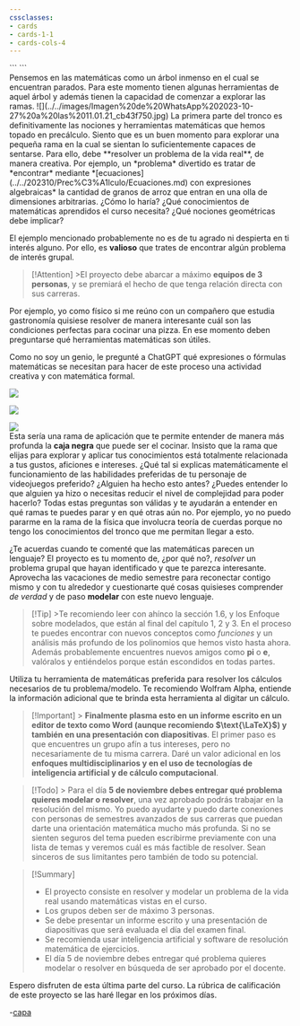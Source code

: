 ```yaml
---
cssclasses:
- cards
- cards-1-1
- cards-cols-4
---
```

   
<div class="hidden-code">   
```   
<script>   
MathJax = {   
   tex: {   
    tags: 'ams'   
  },   
    chtml: {   
        scale: 1.3   
},   
    svg: {   
         scale: 1.3   
    }   
 };   
</script>   
``` </div>   
Pensemos en las matemáticas como un árbol inmenso en el cual se    
encuentran parados. Para este momento tienen algunas herramientas de aquel árbol y además tienen la capacidad de comenzar a explorar las ramas.   
![](../../images/Imagen%20de%20WhatsApp%202023-10-27%20a%20las%2011.01.21_cb43f750.jpg)   
La primera parte del tronco es definitivamente las nociones y herramientas matemáticas que hemos topado en precálculo. Siento que es un buen momento para explorar una pequeña rama en la cual se sientan lo suficientemente capaces de sentarse. Para ello, debe **resolver un problema de la vida real**, de manera creativa. Por ejemplo, un *problema* divertido es tratar de  *encontrar* mediante *[ecuaciones](../../202310/Prec%C3%A1lculo/Ecuaciones.md) con expresiones algebraicas* la cantidad de granos de arroz que entran en una olla de dimensiones arbitrarias. ¿Cómo lo haría? ¿Qué conocimientos de matemáticas aprendidos el curso necesita? ¿Qué nociones geométricas debe implicar?   
   
   
El ejemplo mencionado probablemente no es de tu agrado ni despierta en ti interés alguno. Por ello, es **valioso** que trates de encontrar algún problema de interés grupal.    
   
   
   
> [!Attention] >El proyecto debe abarcar  a máximo **equipos de 3 personas**, y se premiará el hecho de que tenga relación directa con sus carreras.   
   
   
Por ejemplo, yo como físico si me reúno con un compañero que estudia gastronomía quisiese resolver de manera interesante cuál son las condiciones perfectas para cocinar una pizza. En ese momento deben preguntarse qué herramientas matemáticas son útiles.    
   
   
Como no soy un genio, le pregunté a ChatGPT qué expresiones o fórmulas matemáticas se necesitan para hacer de este proceso una actividad creativa y con matemática formal.    
   
![](../../images/Pasted%20image%2020231027114444.png)   
   
![](../../images/Pasted%20image%2020231027114513.png)   
   
![](../../images/Pasted%20image%2020231027114531.png)   
Esta sería una rama de aplicación que te permite entender de manera más profunda la **caja negra** que puede ser el cocinar. Insisto que la rama que elijas para explorar y aplicar tus conocimientos está totalmente relacionada a tus gustos, aficiones e intereses. ¿Qué tal si explicas matemáticamente el funcionamiento de las habilidades preferidas de tu personaje de videojuegos preferido? ¿Alguien ha hecho esto antes? ¿Puedes entender lo que alguien ya hizo o necesitas reducir el nivel de complejidad para poder hacerlo? Todas estas preguntas son válidas y te ayudarán a entender en qué ramas te puedes parar y en qué otras aún no. Por ejemplo, yo no puedo pararme en la rama de la física que involucra teoría de cuerdas porque no tengo los conocimientos del tronco que me permitan llegar a esto.   
   
   
¿Te acuerdas cuando te comenté que las matemáticas parecen un lenguaje? El proyecto es tu momento de, ¿por qué no?, *resolver* un problema grupal que hayan identificado y que te parezca interesante. Aprovecha las vacaciones de medio semestre para reconectar contigo mismo y con tu alrededor y cuestionarte qué cosas quisieses comprender *de verdad* y de paso **modelar** con este nuevo lenguaje.   
   
   
> [!Tip] >Te recomiendo leer con ahínco la sección 1.6, y los Enfoque sobre modelados, que están al final del capítulo 1, 2 y 3. En el proceso te puedes encontrar con nuevos conceptos como *funciones* y un análisis más profundo de los polinomios que hemos visto hasta ahora. Además probablemente encuentres nuevos amigos como **pi** o **e**, valóralos y entiéndelos porque están escondidos en todas partes.   
   
   
Utiliza tu herramienta de matemáticas preferida para resolver los cálculos necesarios de tu problema/modelo. Te recomiendo Wolfram Alpha, entiende la información adicional que te brinda esta herramienta al digitar un cálculo.    
   
   
> [!Important] > **Finalmente plasma esto en un informe escrito en un editor de texto como Word (aunque recomiendo $\text{\LaTeX}$) y también en una presentación con diapositivas**. El primer paso es que encuentres un grupo afín a tus intereses, pero no necesariamente de tu misma carrera. Daré un valor adicional en los **enfoques multidisciplinarios y en el uso de tecnologías de inteligencia artificial y de cálculo computacional**.     
   
> [!Todo] > Para el día **5 de noviembre debes entregar qué problema quieres modelar o resolver**, una vez aprobado podrás trabajar en la resolución del mismo. Yo puedo ayudarte y puedo darte conexiones con personas de semestres avanzados de sus carreras que puedan darte una orientación matemática mucho más profunda.  Si no se sienten seguros del tema pueden escribirme previamente con una lista de temas y veremos cuál es más factible de resolver. Sean sinceros de sus limitantes pero también de todo su potencial.   
   
> [!Summary]    
>    
> - El proyecto consiste en resolver y modelar un problema de la vida real usando matemáticas vistas en el curso.   
> - Los grupos deben ser de máximo 3 personas.   
> - Se debe presentar un informe escrito y una presentación de diapositivas que será evaluada el día del examen final.   
> - Se recomienda usar inteligencia artificial y software de resolución matemática de ejercicios.   
> - El día 5 de noviembre debes entregar qué problema quieres modelar o resolver en búsqueda de ser aprobado por el docente.   
   
Espero disfruten de esta última parte del curso. La rúbrica de calificación de este proyecto se las haré llegar en los próximos días.   
   
   
-[capa](../../capa.md)
